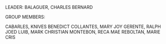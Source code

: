 LEADER: BALAGUER, CHARLES BERNARD


GROUP MEMBERS: 

CABARLES, KNIVES BENEDICT
COLLANTES, MARY JOY
GERENTE, RALPH JOED
LUIB, MARK CHRISTIAN
MONTEBON, RECA MAE
REBOLTAN, MARIE CRIS
